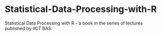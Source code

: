 # Statistical-Data-Processing-with-R
Statistical Data Processing with R - a book in the series of lectures published by IICT BAS.
